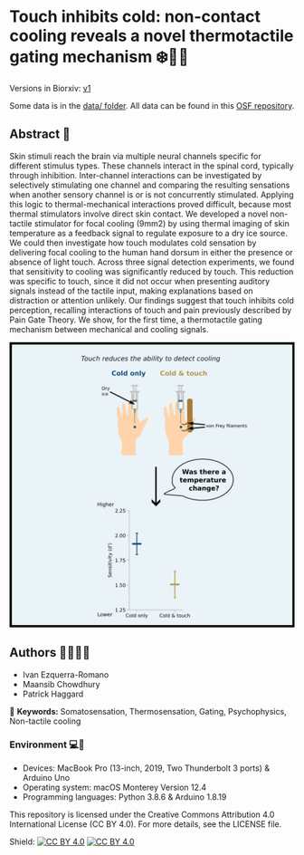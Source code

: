 # Touch inhibits cold: non-contact cooling reveals a novel thermotactile gating mechanism :snowflake::cold_face::call_me_hand:

Versions in Biorxiv: [v1](https://www.biorxiv.org/content/10.1101/2024.08.06.606653v1)

Some data is in the [data/ folder](data/). All data can be found in this [OSF repository](https://osf.io/sv6eu/).

## Abstract :page_with_curl:
Skin stimuli reach the brain via multiple neural channels specific for different stimulus types. These channels interact in the spinal cord, typically through inhibition. Inter-channel interactions can be investigated by selectively stimulating one channel and comparing the resulting sensations when another sensory channel is or is not concurrently stimulated. Applying this logic to thermal-mechanical interactions proved difficult, because most thermal stimulators involve direct skin contact. We developed a novel non-tactile stimulator for focal cooling (9mm2) by using thermal imaging of skin temperature as a feedback signal to regulate exposure to a dry ice source. We could then investigate how touch modulates cold sensation by delivering focal cooling to the human hand dorsum in either the presence or absence of light touch. Across three signal detection experiments, we found that sensitivity to cooling was significantly reduced by touch. This reduction was specific to touch, since it did not occur when presenting auditory signals instead of the tactile input, making explanations based on distraction or attention unlikely. Our findings suggest that touch inhibits cold perception, recalling interactions of touch and pain previously described by Pain Gate Theory. We show, for the first time, a thermotactile gating mechanism between mechanical and cooling signals.

![Highlights in graphical format](./graphical_abstract.png "Graphical abstract")

## Authors :man_scientist::woman_scientist:
- Ivan Ezquerra-Romano
- Maansib Chowdhury
- Patrick Haggard

:key: **Keywords:** Somatosensation, Thermosensation, Gating, Psychophysics, Non-tactile cooling

### Environment :computer::floppy_disk:
- Devices: MacBook Pro (13-inch, 2019, Two Thunderbolt 3 ports) & Arduino Uno
- Operating system: macOS Monterey Version 12.4
- Programming languages: Python 3.8.6 & Arduino 1.8.19

This repository is licensed under the Creative Commons Attribution 4.0 International License (CC BY 4.0). For more details, see the LICENSE file.

Shield: [![CC BY 4.0][cc-by-shield]][cc-by]
[![CC BY 4.0][cc-by-image]][cc-by]

[cc-by]: http://creativecommons.org/licenses/by/4.0/
[cc-by-image]: https://i.creativecommons.org/l/by/4.0/88x31.png
[cc-by-shield]: https://img.shields.io/badge/License-CC%20BY%204.0-lightgrey.svg